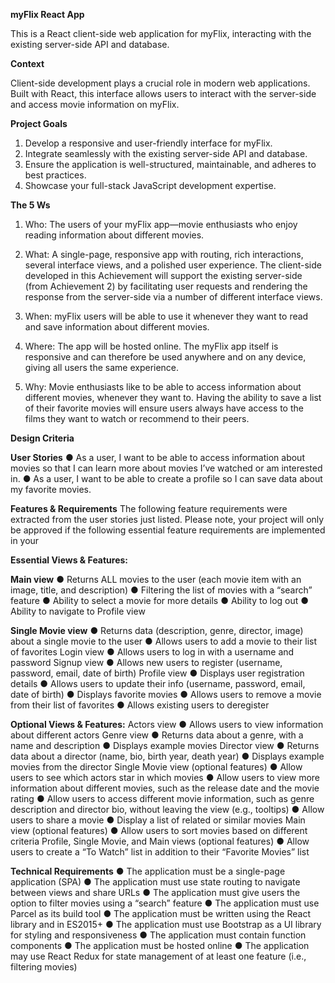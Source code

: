 **myFlix React App**

This is a React client-side web application for myFlix, interacting with the existing server-side API and database.

**Context**

Client-side development plays a crucial role in modern web applications. Built with React, this interface allows users to interact with the server-side and access movie information on myFlix.

**Project Goals**

1. Develop a responsive and user-friendly interface for myFlix.
2. Integrate seamlessly with the existing server-side API and database.
3. Ensure the application is well-structured, maintainable, and adheres to best practices.
4. Showcase your full-stack JavaScript development expertise.


**The 5 Ws**
1. Who: The users of your myFlix app—movie enthusiasts who enjoy reading information about
different movies.

2. What: A single-page, responsive app with routing, rich interactions, several interface views, and a polished user experience. The client-side developed in this Achievement will support the existing server-side (from Achievement 2) by facilitating user requests and rendering the response from the server-side via a number of different interface views.

4. When: myFlix users will be able to use it whenever they want to read and save information
about different movies.

5. Where: The app will be hosted online. The myFlix app itself is responsive and can therefore be
used anywhere and on any device, giving all users the same experience.

6. Why: Movie enthusiasts like to be able to access information about different movies,
whenever they want to. Having the ability to save a list of their favorite movies will ensure
users always have access to the films they want to watch or recommend to their peers.

**Design Criteria**

**User Stories**
● As a user, I want to be able to access information about movies so that I can learn more
about movies I’ve watched or am interested in.
● As a user, I want to be able to create a profile so I can save data about my favorite movies.

**Features & Requirements**
The following feature requirements were extracted from the user stories just listed. Please note, your
project will only be approved if the following essential feature requirements are implemented in your

**Essential Views & Features:**

**Main view**
● Returns ALL movies to the user (each movie item with an image, title, and description)
● Filtering the list of movies with a “search” feature
● Ability to select a movie for more details
● Ability to log out
● Ability to navigate to Profile view

**Single Movie view**
● Returns data (description, genre, director, image) about a single movie to the user
● Allows users to add a movie to their list of favorites
Login view
● Allows users to log in with a username and password
Signup view
● Allows new users to register (username, password, email, date of birth)
Profile view
● Displays user registration details
● Allows users to update their info (username, password, email, date of birth)
● Displays favorite movies
● Allows users to remove a movie from their list of favorites
● Allows existing users to deregister

**Optional Views & Features:**
Actors view
● Allows users to view information about different actors
Genre view
● Returns data about a genre, with a name and description
● Displays example movies
Director view
● Returns data about a director (name, bio, birth year, death year)
● Displays example movies from the director
Single Movie view (optional features)
● Allow users to see which actors star in which movies
● Allow users to view more information about different movies, such as the release date and
the movie rating
● Allow users to access different movie information, such as genre description and director bio,
without leaving the view (e.g., tooltips)
● Allow users to share a movie
● Display a list of related or similar movies
Main view (optional features)
● Allow users to sort movies based on different criteria
Profile, Single Movie, and Main views (optional features)
● Allow users to create a “To Watch” list in addition to their “Favorite Movies” list

**Technical Requirements**
● The application must be a single-page application (SPA)
● The application must use state routing to navigate between views and share URLs
● The application must give users the option to filter movies using a “search” feature
● The application must use Parcel as its build tool
● The application must be written using the React library and in ES2015+
● The application must use Bootstrap as a UI library for styling and responsiveness
● The application must contain function components
● The application must be hosted online
● The application may use React Redux for state management of at least one feature (i.e.,
filtering movies)
